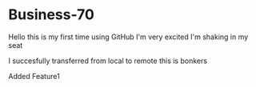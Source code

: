 # Business-70

Hello this is my first time using GitHub I'm very excited I'm shaking in my seat

I succesfully transferred from local to remote this is bonkers

Added Feature1
